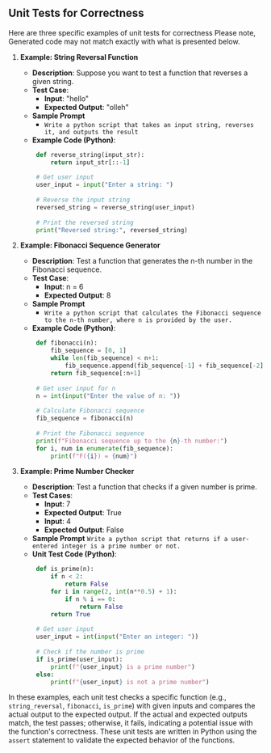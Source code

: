 ## Unit Tests for Correctness
Here are three specific examples of unit tests for correctness Please note, Generated code may not match exactly with what is presented below.

1. **Example: String Reversal Function**
   - **Description**: Suppose you want to test a function that reverses a given string.
   - **Test Case**:
     - **Input**: "hello"
     - **Expected Output**: "olleh"
   - **Sample Prompt**
     - ```Write a python script that takes an input string, reverses it, and outputs the result```
   - **Example Code (Python)**:
     ```python
      def reverse_string(input_str):
          return input_str[::-1]
      
      # Get user input
      user_input = input("Enter a string: ")
      
      # Reverse the input string
      reversed_string = reverse_string(user_input)
      
      # Print the reversed string
      print("Reversed string:", reversed_string)
     ```

2. **Example: Fibonacci Sequence Generator**
   - **Description**: Test a function that generates the n-th number in the Fibonacci sequence.
   - **Test Case**:
     - **Input**: n = 6
     - **Expected Output**: 8
   - **Sample Prompt**
     - ```Write a python script that calculates the Fibonacci sequence to the n-th number, where n is provided by the user.```
   - **Example Code (Python)**:
     ```python
      def fibonacci(n):
          fib_sequence = [0, 1]
          while len(fib_sequence) < n+1:
              fib_sequence.append(fib_sequence[-1] + fib_sequence[-2])
          return fib_sequence[:n+1]
      
      # Get user input for n
      n = int(input("Enter the value of n: "))
      
      # Calculate Fibonacci sequence
      fib_sequence = fibonacci(n)
      
      # Print the Fibonacci sequence
      print(f"Fibonacci sequence up to the {n}-th number:")
      for i, num in enumerate(fib_sequence):
          print(f"F({i}) = {num}")
     ```

3. **Example: Prime Number Checker**
   - **Description**: Test a function that checks if a given number is prime.
   - **Test Cases**:
     - **Input**: 7
     - **Expected Output**: True
     - **Input**: 4
     - **Expected Output**: False
   - **Sample Prompt**
     ```Write a python script that returns if a user-entered integer is a prime number or not.```
   - **Unit Test Code (Python)**:
     ```python
      def is_prime(n):
          if n < 2:
              return False
          for i in range(2, int(n**0.5) + 1):
              if n % i == 0:
                  return False
          return True
      
      # Get user input
      user_input = int(input("Enter an integer: "))
      
      # Check if the number is prime
      if is_prime(user_input):
          print(f"{user_input} is a prime number")
      else:
          print(f"{user_input} is not a prime number")
     ```

In these examples, each unit test checks a specific function (e.g., `string_reversal`, `fibonacci`, `is_prime`) with given inputs and compares the actual output to the expected output. If the actual and expected outputs match, the test passes; otherwise, it fails, indicating a potential issue with the function's correctness. These unit tests are written in Python using the `assert` statement to validate the expected behavior of the functions.
